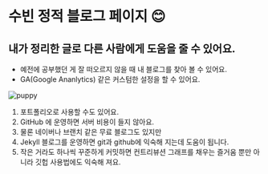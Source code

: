 # 수빈 정적 블로그 페이지 😊
## 내가 정리한 글로 다른 사람에게 도움을 줄 수 있어요.
* 예전에 공부했던 게 잘 떠오르지 않을 때 내 블로그를 찾아 볼 수 있어요.
* GA(Google Ananlytics) 같은 커스텀한 설정을 할 수 있어요.

<img src="https://cdn.pixabay.com/photo/2016/02/09/12/25/puppy-1189067_960_720.jpg" alt="puppy">

1. 포트폴리오로 사용할 수도 있어요. 
2. GitHub 에 운영하면 서버 비용이 들지 않아요.
3. 물론 네이버나 브랜치 같은 무료 블로그도 있지만 
4. Jekyll 블로그를 운영하면 git과 github에 익숙해 지는데 도움이 됩니다.
5. 작은 거라도 하나씩 꾸준하게 커밋하면 컨트리뷰션 그래프를 채우는 즐거움 뿐만 아니라 깃헙 사용법에도 익숙해 져요.
